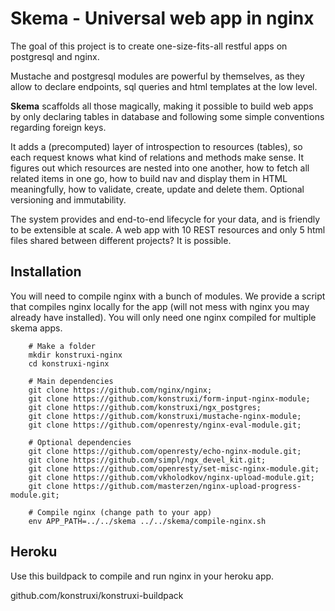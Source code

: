 # Skema - Universal web app in nginx
The goal of this project is to create one-size-fits-all restful apps on postgresql and nginx. 

Mustache and postgresql modules are powerful by themselves, as they allow to declare endpoints, sql queries and html templates at the low level.  

**Skema** scaffolds all those magically, making it possible to build web apps by only declaring tables in database and following some simple conventions regarding foreign keys.

It adds a (precomputed) layer of introspection to resources (tables), so each request knows what kind of relations and methods make sense. It figures out which resources are nested into one another, how to fetch all related items in one go, how to build nav and display them in HTML meaningfully, how to validate, create, update  and delete them. Optional versioning and immutability.

The system provides and end-to-end lifecycle for your data, and is friendly to be extensible at scale. A web app with 10 REST resources and only 5 html files shared between different projects? It is possible.


## Installation
You will need to compile nginx with a bunch of modules. We provide a script that compiles nginx locally for the app (will not mess with nginx you may already have installed). You will only need one nginx compiled for multiple skema apps.


		
		# Make a folder
		mkdir konstruxi-nginx
		cd konstruxi-nginx
		
		# Main dependencies
		git clone https://github.com/nginx/nginx;
		git clone https://github.com/konstruxi/form-input-nginx-module;
		git clone https://github.com/konstruxi/ngx_postgres;
		git clone https://github.com/konstruxi/mustache-nginx-module;
		git clone https://github.com/openresty/nginx-eval-module.git;

		# Optional dependencies
		git clone https://github.com/openresty/echo-nginx-module.git;
		git clone https://github.com/simpl/ngx_devel_kit.git;
		git clone https://github.com/openresty/set-misc-nginx-module.git;
		git clone https://github.com/vkholodkov/nginx-upload-module.git;
		git clone https://github.com/masterzen/nginx-upload-progress-module.git;

		# Compile nginx (change path to your app)
		env APP_PATH=../../skema ../../skema/compile-nginx.sh


## Heroku

Use this buildpack to compile and run nginx in your heroku app.

github.com/konstruxi/konstruxi-buildpack
